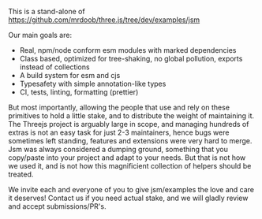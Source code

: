 This is a stand-alone of https://github.com/mrdoob/three.js/tree/dev/examples/jsm

Our main goals are:

- Real, npm/node conform esm modules with marked dependencies
- Class based, optimized for tree-shaking, no global pollution, exports instead of collections
- A build system for esm and cjs
- Typesafety with simple annotation-like types
- CI, tests, linting, formatting (prettier)

But most importantly, allowing the people that use and rely on these primitives to hold a little stake, and to distribute the weight of maintaining it. The Threejs project is arguably large in scope, and managing hundreds of extras is not an easy task for just 2-3 maintainers, hence bugs were sometimes left standing, features and extensions were very hard to merge. Jsm was always considered a dumping ground, something that you copy/paste into your project and adapt to your needs. But that is not how we used it, and is not how this magnificient collection of helpers should be treated.

We invite each and everyone of you to give jsm/examples the love and care it deserves! Contact us if you need actual stake, and we will gladly review and accept submissions/PR's.
